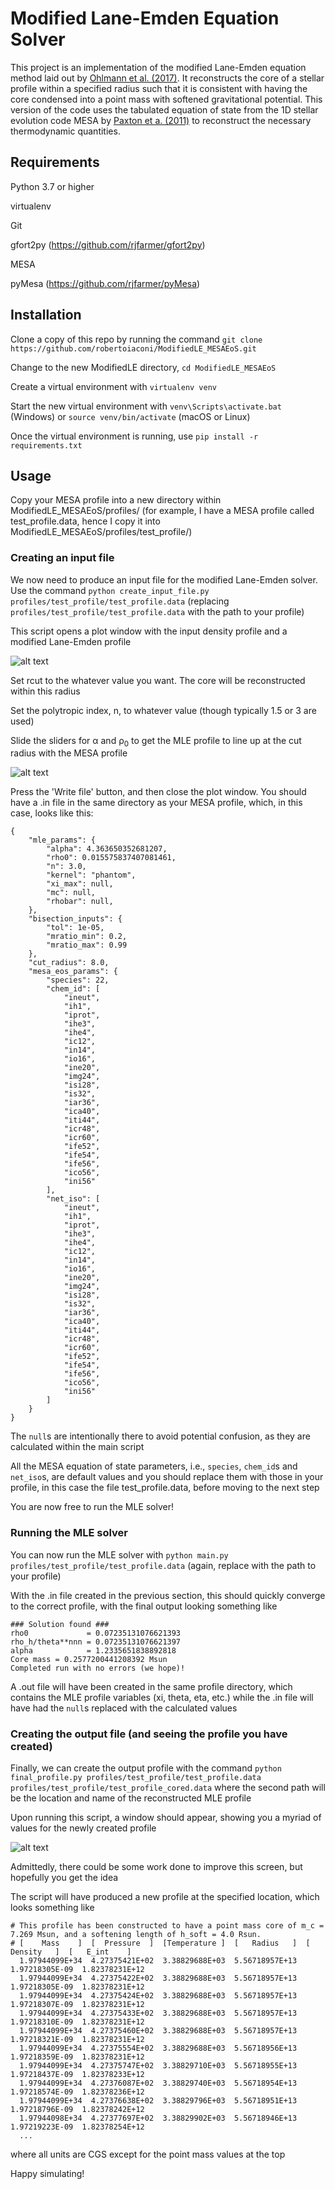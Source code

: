 # Modified Lane-Emden Equation Solver

This project is an implementation of the modified Lane-Emden equation method laid out by [Ohlmann et al. (2017)](https://ui.adsabs.harvard.edu/abs/2017A%26A...599A...5O/abstract). It reconstructs the core of a stellar profile within a specified radius such that it is consistent with having the core condensed into a point mass with softened gravitational potential. This version of the code uses the tabulated equation of state from the 1D stellar evolution code MESA by [Paxton et a. (2011)](https://ui.adsabs.harvard.edu/abs/2011ApJS..192....3P/abstract) to reconstruct the necessary thermodynamic quantities.

## Requirements
Python 3.7 or higher

virtualenv

Git

gfort2py (https://github.com/rjfarmer/gfort2py)

MESA

pyMesa (https://github.com/rjfarmer/pyMesa)

## Installation

Clone a copy of this repo by running the command `git clone https://github.com/robertoiaconi/ModifiedLE_MESAEoS.git`

Change to the new ModifiedLE directory, `cd ModifiedLE_MESAEoS`

Create a virtual environment with `virtualenv venv`

Start the new virtual environment with `venv\Scripts\activate.bat` (Windows) or `source venv/bin/activate` (macOS or Linux)

Once the virtual environment is running, use `pip install -r requirements.txt`

## Usage

Copy your MESA profile into a new directory within ModifiedLE_MESAEoS/profiles/ (for example, I have a MESA profile called test_profile.data, hence I copy it into ModifiedLE_MESAEoS/profiles/test_profile/)

### Creating an input file

We now need to produce an input file for the modified Lane-Emden solver. Use the command `python create_input_file.py profiles/test_profile/test_profile.data` (replacing `profiles/test_profile/test_profile.data` with the path to your profile)

This script opens a plot window with the input density profile and a modified Lane-Emden profile

![alt text][input1]

Set rcut to the whatever value you want. The core will be reconstructed within this radius

Set the polytropic index, n, to whatever value (though typically 1.5 or 3 are used)

Slide the sliders for &alpha; and &rho;<sub>0</sub> to get the MLE profile to line up at the cut radius with the MESA profile

![alt text][input2]

Press the 'Write file' button, and then close the plot window. You should have a .in file in the same directory as your MESA profile, which, in this case, looks like this:
```
{
    "mle_params": {
        "alpha": 4.363650352681207,
        "rho0": 0.015575837407081461,
        "n": 3.0,
        "kernel": "phantom",
        "xi_max": null,
        "mc": null,
        "rhobar": null,
    },
    "bisection_inputs": {
        "tol": 1e-05,
        "mratio_min": 0.2,
        "mratio_max": 0.99
    },
    "cut_radius": 8.0,
    "mesa_eos_params": {
        "species": 22,
        "chem_id": [
            "ineut",
            "ih1",
            "iprot",
            "ihe3",
            "ihe4",
            "ic12",
            "in14",
            "io16",
            "ine20",
            "img24",
            "isi28",
            "is32",
            "iar36",
            "ica40",
            "iti44",
            "icr48",
            "icr60",
            "ife52",
            "ife54",
            "ife56",
            "ico56",
            "ini56"
        ],
        "net_iso": [
            "ineut",
            "ih1",
            "iprot",
            "ihe3",
            "ihe4",
            "ic12",
            "in14",
            "io16",
            "ine20",
            "img24",
            "isi28",
            "is32",
            "iar36",
            "ica40",
            "iti44",
            "icr48",
            "icr60",
            "ife52",
            "ife54",
            "ife56",
            "ico56",
            "ini56"
        ]
    }
}
```

The `null`s are intentionally there to avoid potential confusion, as they are calculated within the main script

All the MESA equation of state parameters, i.e., `species`, `chem_id`s and `net_iso`s, are default values and you should replace them with those in your profile, in this case the file test_profile.data, before moving to the next step

You are now free to run the MLE solver!

### Running the MLE solver

You can now run the MLE solver with `python main.py profiles/test_profile/test_profile.data` (again, replace with the path to your profile)

With the .in file created in the previous section, this should quickly converge to the correct profile, with the final output looking something like

```
### Solution found ###
rho0             = 0.07235131076621393
rho_h/theta**nnn = 0.07235131076621397
alpha            = 1.2335651838892818
Core mass = 0.2577200441208392 Msun
Completed run with no errors (we hope)!
```

A .out file will have been created in the same profile directory, which contains the MLE profile variables (xi, theta, eta, etc.) while the .in file will have had the `null`s replaced with the calculated values

### Creating the output file (and seeing the profile you have created)

Finally, we can create the output profile with the command 
```python final_profile.py profiles/test_profile/test_profile.data profiles/test_profile/test_profile_cored.data```
where the second path will be the location and name of the reconstructed MLE profile

Upon running this script, a window should appear, showing you a myriad of values for the newly created profile

![alt text][output]

Admittedly, there could be some work done to improve this screen, but hopefully you get the idea

The script will have produced a new profile at the specified location, which looks something like

```
# This profile has been constructed to have a point mass core of m_c = 7.269 Msun, and a softening length of h_soft = 4.0 Rsun.
# [    Mass    ]  [  Pressure  ]  [Temperature ]  [   Radius   ]  [  Density   ]  [   E_int    ]
  1.97944099E+34  4.27375421E+02  3.38829688E+03  5.56718957E+13  1.97218305E-09  1.82378231E+12
  1.97944099E+34  4.27375422E+02  3.38829688E+03  5.56718957E+13  1.97218305E-09  1.82378231E+12
  1.97944099E+34  4.27375424E+02  3.38829688E+03  5.56718957E+13  1.97218307E-09  1.82378231E+12
  1.97944099E+34  4.27375433E+02  3.38829688E+03  5.56718957E+13  1.97218310E-09  1.82378231E+12
  1.97944099E+34  4.27375460E+02  3.38829688E+03  5.56718957E+13  1.97218321E-09  1.82378231E+12
  1.97944099E+34  4.27375554E+02  3.38829688E+03  5.56718956E+13  1.97218359E-09  1.82378231E+12
  1.97944099E+34  4.27375747E+02  3.38829710E+03  5.56718955E+13  1.97218437E-09  1.82378233E+12
  1.97944099E+34  4.27376087E+02  3.38829740E+03  5.56718954E+13  1.97218574E-09  1.82378236E+12
  1.97944099E+34  4.27376638E+02  3.38829796E+03  5.56718951E+13  1.97218796E-09  1.82378242E+12
  1.97944098E+34  4.27377697E+02  3.38829902E+03  5.56718946E+13  1.97219223E-09  1.82378254E+12
  ...
```
where all units are CGS except for the point mass values at the top

Happy simulating!

[input1]: https://github.com/TomReichardt/ModifiedLE/blob/simplified/assets/input_tool_1.png "Adjust parameters as you see fit"
[input2]: https://github.com/TomReichardt/ModifiedLE/blob/simplified/assets/input_tool_2.png "Looks pretty close"
[output]: https://github.com/TomReichardt/ModifiedLE/blob/simplified/assets/output_tool_1.png "Look, it's not my best work"
